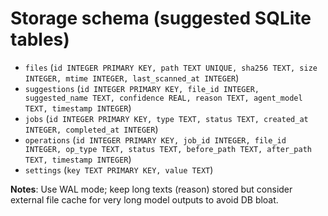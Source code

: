 # Storage schema (suggested SQLite tables)

- `files` (`id INTEGER PRIMARY KEY, path TEXT UNIQUE, sha256 TEXT, size INTEGER, mtime INTEGER, last_scanned_at INTEGER`)  
- `suggestions` (`id INTEGER PRIMARY KEY, file_id INTEGER, suggested_name TEXT, confidence REAL, reason TEXT, agent_model TEXT, timestamp INTEGER`)  
- `jobs` (`id INTEGER PRIMARY KEY, type TEXT, status TEXT, created_at INTEGER, completed_at INTEGER`)  
- `operations` (`id INTEGER PRIMARY KEY, job_id INTEGER, file_id INTEGER, op_type TEXT, status TEXT, before_path TEXT, after_path TEXT, timestamp INTEGER`)  
- `settings` (`key TEXT PRIMARY KEY, value TEXT`)

**Notes**: Use WAL mode; keep long texts (reason) stored but consider external file cache for very long model outputs to avoid DB bloat.
